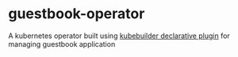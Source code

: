 # guestbook-operator
A kubernetes operator built using [kubebuilder declarative plugin](https://github.com/kubernetes-sigs/kubebuilder-declarative-pattern) for managing guestbook application
